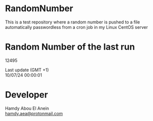 # RandomNumber    
This is a test repository where a random number is pushed to a file automatically passwordless from a cron job in my Linux CentOS server    
# Random Number of the last run   
12495
      
Last update (GMT +1)    
10/07/24 00:00:01
# Developer    
Hamdy Abou El Anein   
hamdy.aea@protonmail.com
